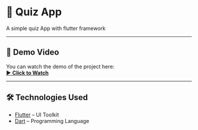 # 📱 Quiz App  

A simple quiz App with flutter framework

---


## 🎥 Demo Video  
You can watch the demo of the project here:  
[▶️ **Click to Watch**](https://drive.google.com/file/d/1vm4paccKIoRNe9zow2kRqd6ogrIuFIOR/view?usp=drive_link)

---

## 🛠️ Technologies Used  
- [Flutter](https://flutter.dev/) – UI Toolkit  
- [Dart](https://dart.dev/) – Programming Language  

